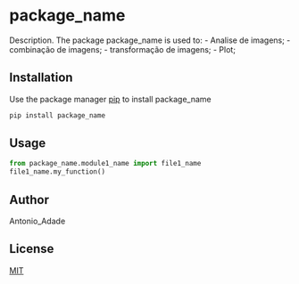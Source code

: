 # package_name

Description. 
The package package_name is used to:
	- Analise de imagens;
	- combinação de imagens;
	- transformação de imagens;
	- Plot;

## Installation

Use the package manager [pip](https://pip.pypa.io/en/stable/) to install package_name

```bash
pip install package_name
```

## Usage

```python
from package_name.module1_name import file1_name
file1_name.my_function()
```

## Author
Antonio_Adade

## License
[MIT](https://choosealicense.com/licenses/mit/)